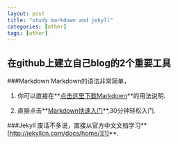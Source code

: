 ```yaml
---
layout: post
title: "study markdown and jekyll"
categories: [other]
tags: [other]
---
```


在github上建立自己blog的2个重要工具
---

###Markdown
Markdown的语法非常简单，
  
  1. 你可以直接在**[点击这里下载Markdown](/resources/Markdown-chinese-simple.pdf "下载pdf文件")**的用法说明.
  
  2. 直接点击**[Markdown快速入门](http://wowubuntu.com/markdown/basic.html "markdown轻松入门")**,30分钟轻松入门.

###Jekyll
废话不多说，直接从官方中文文档学习**[http://jekyllcn.com/docs/home/][1]**.











[1]: http://jekyllcn.com/docs/home/ "进入jekyll官方网站学习"